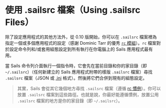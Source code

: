# 使用 .sailsrc 檔案（Using .sailsrc Files）


除了設定應用程式的其他方法外，從 0.10 版開始，你可以在 `.sailsrc` 檔案裡為指定一個或多個應用程式的設定（感謝 Dominic Tarr 的優秀 [`rc` 模組](https://github.com/dominictarr/rc)）。`rc` 檔案對於設定命令列和/或套用組態設定到所有執行在你電腦上的 Sails 應用程式最有用。

當 Sails 命令列介面執行一個指令時，它會先在當前目錄和你的家目錄（即 `~/.sailsrc`）（任何新建立的 Sails 應用程式附帶的樣版 `.sailsrc` 檔案）尋找 `.sailsrc` 檔案（JSON 或 [.ini](http://en.wikipedia.org/wiki/INI_file) 格式）。然後將它們合併到現有的組態設定。

> 其實，Sails 會從其它幾個地方尋找 `.sailsrc` 檔案（遵循 [rc 慣例](https://github.com/dominictarr/rc#standards)）。你可以放置 `.sailsrc` 檔案到這些路徑。也就是說，你最好能遵循慣例，放置公用 `.sailsrc` 檔案的地方是你的家目錄（即 `~/.sailsrc`）。




<docmeta name="uniqueID" value="sailsrc374211">
<docmeta name="displayName" value="Using `.sailsrc` Files">

